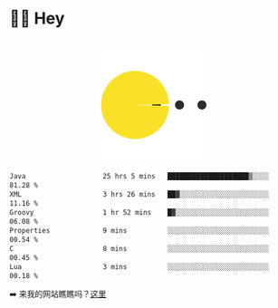 
# 👋🏻 Hey
<div align="center">
	<br>
	<img src="https://raw.githubusercontent.com/Aniket965/Aniket965/master/pacman.svg?sanitize=true" width="200" height="200">
	<br>
</div>

<!--START_SECTION:waka-->

```text
Java                   25 hrs 5 mins   ████████████████████▒░░░░   81.28 %
XML                    3 hrs 26 mins   ██▓░░░░░░░░░░░░░░░░░░░░░░   11.16 %
Groovy                 1 hr 52 mins    █▓░░░░░░░░░░░░░░░░░░░░░░░   06.08 %
Properties             9 mins          ░░░░░░░░░░░░░░░░░░░░░░░░░   00.54 %
C                      8 mins          ░░░░░░░░░░░░░░░░░░░░░░░░░   00.45 %
Lua                    3 mins          ░░░░░░░░░░░░░░░░░░░░░░░░░   00.18 %
```

<!--END_SECTION:waka-->

 ➡️  来我的网站瞧瞧吗？[这里](https://www.shaolongfei.com)
